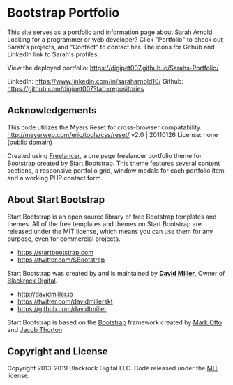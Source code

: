 # Bootstrap Portfolio

This site serves as a portfolio and information page about Sarah Arnold. Looking for a programmer or web developer?  Click "Portfolio" to check out Sarah's projects, and "Contact" to contact her. The icons for Github and LinkedIn link to Sarah's profiles.

View the deployed portfolio: <https://digipet007.github.io/Sarahs-Portfolio/>

LinkedIn: <https://www.linkedin.com/in/saraharnold10/>
Github: <https://github.com/digipet007?tab=repositories>

## Acknowledgements 

This code utilizes the Myers Reset for cross-browser compatability.
http://meyerweb.com/eric/tools/css/reset/    v2.0 | 20110126     License: none (public domain)

Created using [Freelancer](http://startbootstrap.com/template-overviews/freelancer/), a one page freelancer portfolio theme for [Bootstrap](http://getbootstrap.com/) created by [Start Bootstrap](http://startbootstrap.com/). This theme features several content sections, a responsive portfolio grid, window modals for each portfolio item, and a working PHP contact form.


## About Start Bootstrap

Start Bootstrap is an open source library of free Bootstrap templates and themes. All of the free templates and themes on Start Bootstrap are released under the MIT license, which means you can use them for any purpose, even for commercial projects.

* https://startbootstrap.com
* https://twitter.com/SBootstrap

Start Bootstrap was created by and is maintained by **[David Miller](http://davidmiller.io/)**, Owner of [Blackrock Digital](http://blackrockdigital.io/).

* http://davidmiller.io
* https://twitter.com/davidmillerskt
* https://github.com/davidtmiller

Start Bootstrap is based on the [Bootstrap](http://getbootstrap.com/) framework created by [Mark Otto](https://twitter.com/mdo) and [Jacob Thorton](https://twitter.com/fat).

## Copyright and License

Copyright 2013-2019 Blackrock Digital LLC. Code released under the [MIT](https://github.com/BlackrockDigital/startbootstrap-freelancer/blob/gh-pages/LICENSE) license.
